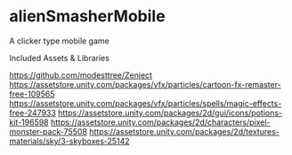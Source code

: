 # alienSmasherMobile

A clicker type mobile game

Included Assets & Libraries

https://github.com/modesttree/Zenject
https://assetstore.unity.com/packages/vfx/particles/cartoon-fx-remaster-free-109565
https://assetstore.unity.com/packages/vfx/particles/spells/magic-effects-free-247933
https://assetstore.unity.com/packages/2d/gui/icons/potions-kit-196598
https://assetstore.unity.com/packages/2d/characters/pixel-monster-pack-75508
https://assetstore.unity.com/packages/2d/textures-materials/sky/3-skyboxes-25142
